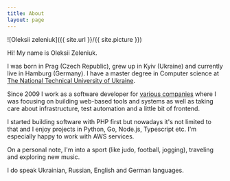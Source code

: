 ```yaml
---
title: About
layout: page
---
```

![Oleksii zeleniuk]({{ site.url }}/{{ site.picture }})


<p>
Hi! My name is Oleksii Zeleniuk.
</p>

<p>
I was born in Prag (Czech Republic), grew up in Kyiv (Ukraine) and currently live in Hamburg (Germany).
I have a master degree in Computer science at <a href="http://kpi.ua/en" target="_blank">The National Technical University of Ukraine</a>.
</p>

<p>
Since 2009 I work as a software developer for <a href="/companies">various companies</a> where I was focusing on building web-based tools and systems as well as taking care about infrastructure, test automation and a little bit of frontend.
</p>

<p>
I started building software with PHP first but nowadays it's not limited to that and I enjoy projects in Python, Go, Node.js, Typescript etc. I'm especially happy to work with AWS services. 
<p>

<p>
On a personal note, I'm into a sport (like judo, football, jogging), traveling and exploring new music.
<p>

<p>
I do speak Ukrainian, Russian, English and German languages.
</p>
